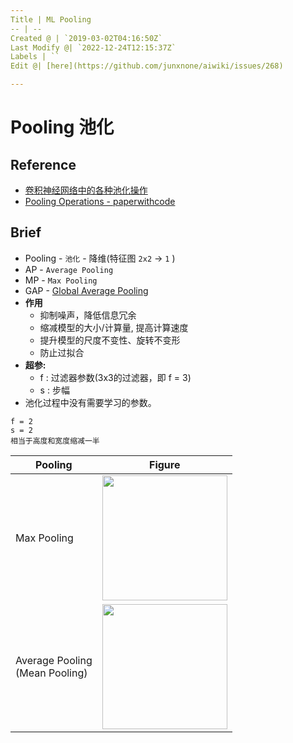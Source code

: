 ```yaml
---
Title | ML Pooling
-- | --
Created @ | `2019-03-02T04:16:50Z`
Last Modify @| `2022-12-24T12:15:37Z`
Labels | ``
Edit @| [here](https://github.com/junxnone/aiwiki/issues/268)

---
```


# Pooling 池化

## Reference

- [卷积神经网络中的各种池化操作](https://zhuanlan.zhihu.com/p/112216409)
- [Pooling Operations - paperwithcode](https://paperswithcode.com/methods/category/pooling-operation)


## Brief

- Pooling - `池化` - 降维(特征图 `2x2` -> `1` )
- AP - `Average Pooling`
- MP - `Max Pooling`
- GAP - [Global Average Pooling](/Global_Average_Pooling)
- **作用**
  - 抑制噪声，降低信息冗余
  - 缩减模型的大小/计算量, 提高计算速度
  - 提升模型的尺度不变性、旋转不变形
  - 防止过拟合
- **超参:** 
  - f : 过滤器参数(3x3的过滤器，即 f = 3)
  - s : 步幅
- 池化过程中没有需要学习的参数。

```
f = 2
s = 2
相当于高度和宽度缩减一半
```


Pooling | Figure
-- | --
Max Pooling | <img height="200px" src="https://user-images.githubusercontent.com/2216970/150455902-62441320-60b2-416f-aaa0-38e96cbc7bfa.png">
Average Pooling<br>(Mean Pooling) | <img width="200px" src="https://user-images.githubusercontent.com/2216970/150455378-68b2d05a-4c6b-46c2-ac9c-40c756431e05.png">



